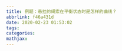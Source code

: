 ```yaml
---
title: 例题：悬挂的绳索在平衡状态时是怎样的曲线？
abbrlink: f46a431d
date: 2020-02-23 01:53:02
tags:
categories:
mathjax:
---
```


